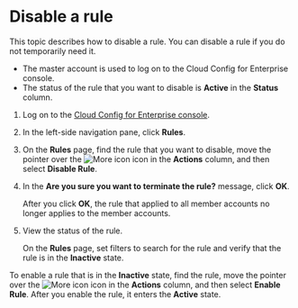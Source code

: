 # Disable a rule

This topic describes how to disable a rule. You can disable a rule if you do not temporarily need it.

-   The master account is used to log on to the Cloud Config for Enterprise console.
-   The status of the rule that you want to disable is **Active** in the **Status** column.

1.  Log on to the [Cloud Config for Enterprise console](https://config.console.aliyun.com).

2.  In the left-side navigation pane, click **Rules**.

3.  On the **Rules** page, find the rule that you want to disable, move the pointer over the ![More icon](https://static-aliyun-doc.oss-cn-hangzhou.aliyuncs.com/assets/img/en-US/3060019951/p93049.png) icon in the **Actions** column, and then select **Disable Rule**.

4.  In the **Are you sure you want to terminate the rule?** message, click **OK**.

    After you click **OK**, the rule that applied to all member accounts no longer applies to the member accounts.

5.  View the status of the rule.

    On the **Rules** page, set filters to search for the rule and verify that the rule is in the **Inactive** state.


To enable a rule that is in the **Inactive** state, find the rule, move the pointer over the ![More icon](https://static-aliyun-doc.oss-cn-hangzhou.aliyuncs.com/assets/img/en-US/3060019951/p93049.png) icon in the **Actions** column, and then select **Enable Rule**. After you enable the rule, it enters the **Active** state.

